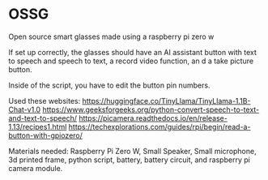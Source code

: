 # OSSG
Open source smart glasses made using a raspberry pi zero w

If set up correctly, the glasses should have an AI assistant button
with text to speech and speech to text, a record video function, an
d a take picture button.

Inside of the script, you have to edit the button pin numbers.

Used these websites:
https://huggingface.co/TinyLlama/TinyLlama-1.1B-Chat-v1.0
https://www.geeksforgeeks.org/python-convert-speech-to-text-and-text-to-speech/
https://picamera.readthedocs.io/en/release-1.13/recipes1.html
https://techexplorations.com/guides/rpi/begin/read-a-button-with-gpiozero/

Materials needed:
Raspberry Pi Zero W,
Small Speaker,
Small microphone,
3d printed frame,
python script,
battery,
battery circuit, and
raspberry pi camera module.
